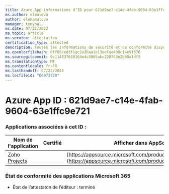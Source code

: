 ```yaml
---
title: Azure App informations d’ID pour 621d9ae7-c14e-4fab-9604-63e1ffc9e721
ms.author: elmalova
author: elenamalova
manager: tonybal
ms.date: 07/22/2022
ms.topic: article
ms.service: attestation
certification_type: attested
description: Toutes les informations de sécurité et de conformité disponibles pour 621d9ae7-c14e-4fab-9604-63e1ffc9e721.
ms.openlocfilehash: 0ff05ced3f1ac2a3baa1e13eefaa498c14e9f376
ms.sourcegitcommit: 9c114837630164e4c4965abc220743e2b08a1df5
ms.translationtype: MT
ms.contentlocale: fr-FR
ms.lasthandoff: 07/22/2022
ms.locfileid: "66973728"
---
```

# <a name="azure-app-id-621d9ae7-c14e-4fab-9604-63e1ffc9e721"></a>Azure App ID : 621d9ae7-c14e-4fab-9604-63e1ffc9e721


### <a name="apps-associated-with-this-id"></a>Applications associées à cet ID :
| **Nom de l'application** | **Certifié** | **Afficher dans AppSource** |
|--------------|---------------|-----------------------|
| [Zoho Projects](../forward/WA104381668.md) |  | [https://appsource.microsoft.com/product/office/WA104381668](https://appsource.microsoft.com/product/office/WA104381668) |

### <a name="microsoft-365-app-compliance-status"></a>État de conformité des applications Microsoft 365
- État de l’attestaton de l’éditeur : terminé
